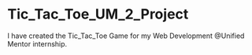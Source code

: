 # Tic_Tac_Toe_UM_2_Project
I have created the Tic_Tac_Toe Game for my Web Development @Unified Mentor internship.
